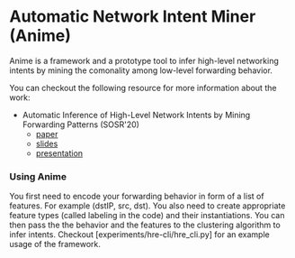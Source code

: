 # Automatic Network Intent Miner (Anime)

Anime is a framework and a prototype tool to infer high-level networking intents by mining the comonality among low-level forwarding behavior.

You can checkout the following resource for more information about the work:
- Automatic Inference of High-Level Network Intents by Mining Forwarding Patterns (SOSR'20)
    - [paper](http://kheradmand.web.illinois.edu/papers/anime-sosr20.pdf)
    - [slides](http://kheradmand.web.illinois.edu/slides/Anime_SOSR20_final.pdf)
    - [presentation](https://www.youtube.com/watch?v=slDamPr_l8E&feature=youtu.be)


### Using Anime

You first need to encode your forwarding behavior in form of a list of features. For example (dstIP, src, dst). You also need to create appropriate feature types (called labeling in the code) and their instantiations. You can then pass the the behavior and the features to the clustering algorithm to infer intents. Checkout [experiments/hre-cli/hre_cli.py] for an example usage of the framework.
